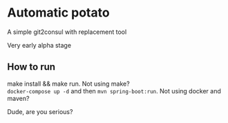 # Automatic potato
A simple git2consul with replacement tool

Very early alpha stage

## How to run
make install && make run. Not using make?  
`docker-compose up -d` and then `mvn spring-boot:run`. Not using docker and maven?  

Dude, are you serious?
